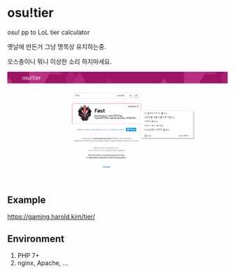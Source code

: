 # osu!tier

osu! pp to LoL tier calculator

옛날에 만든거 그냥 명목상 유지하는중. 

오스충이니 뭐니 이상한 소리 하지마세요.



![test](image.png)



## Example

https://gaming.harold.kim/tier/



## Environment

1. PHP 7+
2. nginx, Apache, ...


